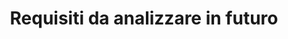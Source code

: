 ---
layout: post
title:  "Requisiti da analizzare in futuro"
categories: documento descrizione-generale
descrizione:
  Una volta inquadrato il prodotto che verrà sviluppato, alcuni requisiti possono essere individuati ma l’approfondimento posticipato per il futuro. È auspicabile determinare almeno con approssimazione i tempi e le persone che verranno coinvolte.
---